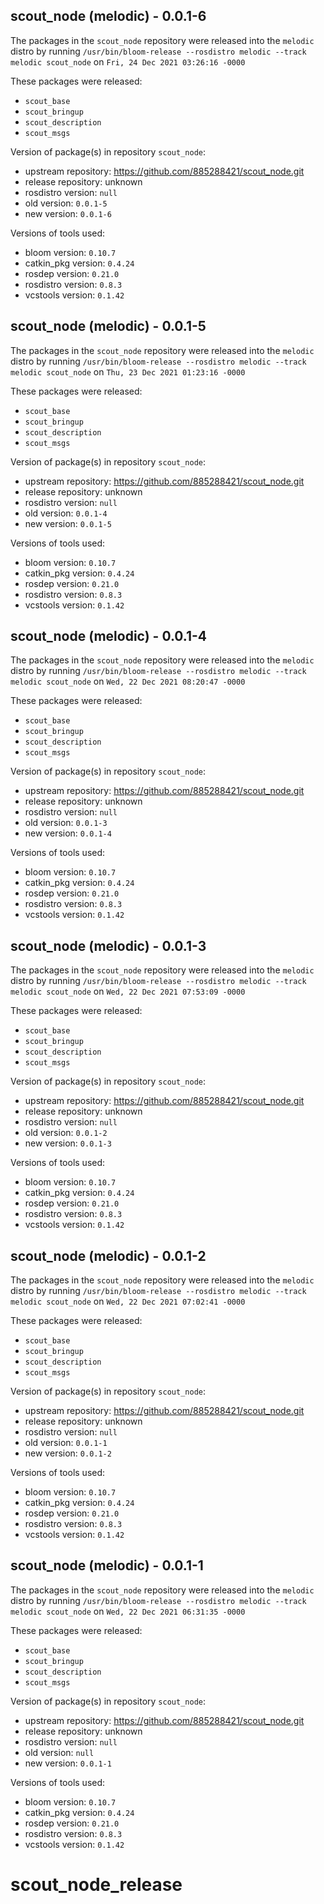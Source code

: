 ## scout_node (melodic) - 0.0.1-6

The packages in the `scout_node` repository were released into the `melodic` distro by running `/usr/bin/bloom-release --rosdistro melodic --track melodic scout_node` on `Fri, 24 Dec 2021 03:26:16 -0000`

These packages were released:
- `scout_base`
- `scout_bringup`
- `scout_description`
- `scout_msgs`

Version of package(s) in repository `scout_node`:

- upstream repository: https://github.com/885288421/scout_node.git
- release repository: unknown
- rosdistro version: `null`
- old version: `0.0.1-5`
- new version: `0.0.1-6`

Versions of tools used:

- bloom version: `0.10.7`
- catkin_pkg version: `0.4.24`
- rosdep version: `0.21.0`
- rosdistro version: `0.8.3`
- vcstools version: `0.1.42`


## scout_node (melodic) - 0.0.1-5

The packages in the `scout_node` repository were released into the `melodic` distro by running `/usr/bin/bloom-release --rosdistro melodic --track melodic scout_node` on `Thu, 23 Dec 2021 01:23:16 -0000`

These packages were released:
- `scout_base`
- `scout_bringup`
- `scout_description`
- `scout_msgs`

Version of package(s) in repository `scout_node`:

- upstream repository: https://github.com/885288421/scout_node.git
- release repository: unknown
- rosdistro version: `null`
- old version: `0.0.1-4`
- new version: `0.0.1-5`

Versions of tools used:

- bloom version: `0.10.7`
- catkin_pkg version: `0.4.24`
- rosdep version: `0.21.0`
- rosdistro version: `0.8.3`
- vcstools version: `0.1.42`


## scout_node (melodic) - 0.0.1-4

The packages in the `scout_node` repository were released into the `melodic` distro by running `/usr/bin/bloom-release --rosdistro melodic --track melodic scout_node` on `Wed, 22 Dec 2021 08:20:47 -0000`

These packages were released:
- `scout_base`
- `scout_bringup`
- `scout_description`
- `scout_msgs`

Version of package(s) in repository `scout_node`:

- upstream repository: https://github.com/885288421/scout_node.git
- release repository: unknown
- rosdistro version: `null`
- old version: `0.0.1-3`
- new version: `0.0.1-4`

Versions of tools used:

- bloom version: `0.10.7`
- catkin_pkg version: `0.4.24`
- rosdep version: `0.21.0`
- rosdistro version: `0.8.3`
- vcstools version: `0.1.42`


## scout_node (melodic) - 0.0.1-3

The packages in the `scout_node` repository were released into the `melodic` distro by running `/usr/bin/bloom-release --rosdistro melodic --track melodic scout_node` on `Wed, 22 Dec 2021 07:53:09 -0000`

These packages were released:
- `scout_base`
- `scout_bringup`
- `scout_description`
- `scout_msgs`

Version of package(s) in repository `scout_node`:

- upstream repository: https://github.com/885288421/scout_node.git
- release repository: unknown
- rosdistro version: `null`
- old version: `0.0.1-2`
- new version: `0.0.1-3`

Versions of tools used:

- bloom version: `0.10.7`
- catkin_pkg version: `0.4.24`
- rosdep version: `0.21.0`
- rosdistro version: `0.8.3`
- vcstools version: `0.1.42`


## scout_node (melodic) - 0.0.1-2

The packages in the `scout_node` repository were released into the `melodic` distro by running `/usr/bin/bloom-release --rosdistro melodic --track melodic scout_node` on `Wed, 22 Dec 2021 07:02:41 -0000`

These packages were released:
- `scout_base`
- `scout_bringup`
- `scout_description`
- `scout_msgs`

Version of package(s) in repository `scout_node`:

- upstream repository: https://github.com/885288421/scout_node.git
- release repository: unknown
- rosdistro version: `null`
- old version: `0.0.1-1`
- new version: `0.0.1-2`

Versions of tools used:

- bloom version: `0.10.7`
- catkin_pkg version: `0.4.24`
- rosdep version: `0.21.0`
- rosdistro version: `0.8.3`
- vcstools version: `0.1.42`


## scout_node (melodic) - 0.0.1-1

The packages in the `scout_node` repository were released into the `melodic` distro by running `/usr/bin/bloom-release --rosdistro melodic --track melodic scout_node` on `Wed, 22 Dec 2021 06:31:35 -0000`

These packages were released:
- `scout_base`
- `scout_bringup`
- `scout_description`
- `scout_msgs`

Version of package(s) in repository `scout_node`:

- upstream repository: https://github.com/885288421/scout_node.git
- release repository: unknown
- rosdistro version: `null`
- old version: `null`
- new version: `0.0.1-1`

Versions of tools used:

- bloom version: `0.10.7`
- catkin_pkg version: `0.4.24`
- rosdep version: `0.21.0`
- rosdistro version: `0.8.3`
- vcstools version: `0.1.42`


# scout_node_release